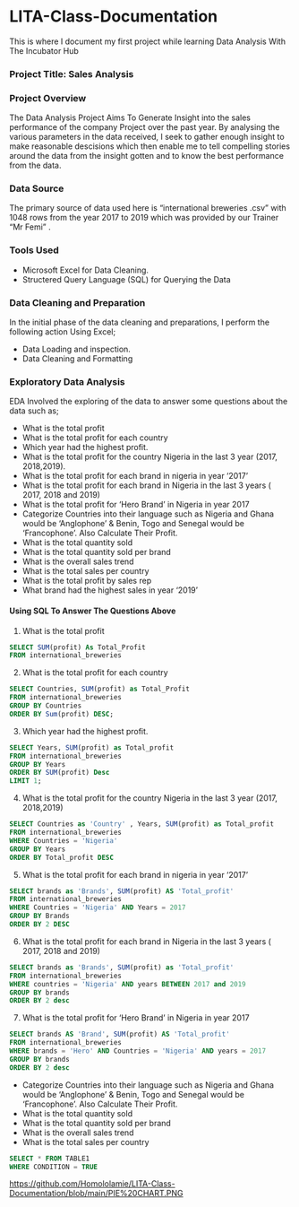 # LITA-Class-Documentation
This is where I document my first project while learning Data Analysis  With The Incubator Hub

### Project Title: Sales Analysis 

### Project Overview
The Data Analysis Project Aims To Generate Insight into the sales performance of the  company Project over the past year. 
By analysing the various parameters in the data received, I seek to gather enough insight to make reasonable descisions 
which then enable me to tell compelling stories around the data from the insight gotten and to know the best  performance from the data.

### Data Source
The primary source of data used here is “international breweries .csv” with  1048 rows from the year 2017 to 2019 which was provided by our Trainer “Mr Femi” .

### Tools Used
  - Microsoft Excel for Data Cleaning.
  - Structered Query Language (SQL) for Querying the Data

### Data Cleaning and Preparation
In the initial phase of the data cleaning and preparations, I perform the following action Using Excel;
  -	Data Loading and inspection.
  -	Data Cleaning and Formatting 

### Exploratory Data Analysis
EDA Involved the exploring of the data to answer some questions about the data such as;
-	What is the total profit
-	What is the total profit for each country
-	Which year had the highest profit.
-	What is the total profit for the country Nigeria in the last 3 year  (2017, 2018,2019).
-	What is the total profit for each brand in nigeria in year ‘2017’
-	What is the total profit for each brand in Nigeria in the last 3 years ( 2017, 2018 and 2019)
-	What is the total profit for ‘Hero Brand’ in Nigeria in year 2017
-	Categorize Countries into their language  such as Nigeria and Ghana would be ‘Anglophone’ & Benin, Togo and Senegal would be ‘Francophone’. Also Calculate Their Profit.  
-	What is the total quantity sold 
-	What is the total quantity sold per brand
-	What is the overall sales trend
-	What is the total sales per country
-	What is the total profit by sales rep
-	What brand had the highest sales in year ‘2019’


  #### Using SQL To Answer The Questions Above
  1)  What is the total profit
    
```SQL
SELECT SUM(profit) As Total_Profit
FROM international_breweries
```

  2)  What is the total profit for each country
  ``` SQL
  SELECT Countries, SUM(profit) as Total_Profit 
  FROM international_breweries
  GROUP BY Countries
  ORDER BY Sum(profit) DESC;
  ```
  3)  Which year had the highest profit.
  ``` SQL
SELECT Years, SUM(profit) as Total_profit
FROM international_breweries
GROUP BY Years
ORDER BY SUM(profit) Desc
LIMIT 1;
  ```
4)  What is the total profit for the country Nigeria in the last 3 year  (2017, 2018,2019)
   ```SQL
SELECT Countries as 'Country' , Years, SUM(profit) as Total_profit 
FROM international_breweries
WHERE Countries = 'Nigeria' 
GROUP BY Years
ORDER BY Total_profit DESC
```
5)  What is the total profit for each brand in nigeria in year ‘2017’
  ```SQL
SELECT brands as 'Brands', SUM(profit) AS 'Total_profit'
FROM international_breweries
WHERE Countries = 'Nigeria' AND Years = 2017
GROUP BY Brands
ORDER BY 2 DESC
```
6)  What is the total profit for each brand in Nigeria in the last 3 years ( 2017, 2018 and 2019)
 ```SQL
SELECT brands as 'Brands', SUM(profit) as 'Total_profit'
FROM international_breweries
WHERE countries = 'Nigeria' AND years BETWEEN 2017 and 2019
GROUP BY brands
ORDER BY 2 desc
```

7)  What is the total profit for ‘Hero Brand’ in Nigeria in year 2017
  ``` SQL
SELECT brands AS 'Brand', SUM(profit) AS 'Total_profit'
FROM international_breweries
WHERE brands = 'Hero' AND Countries = 'Nigeria' AND years = 2017
GROUP BY brands
ORDER BY 2 desc
```

-	Categorize Countries into their language  such as Nigeria and Ghana would be ‘Anglophone’ & Benin, Togo and Senegal would be ‘Francophone’. Also Calculate Their Profit.  
-	What is the total quantity sold 
-	What is the total quantity sold per brand
-	What is the overall sales trend
-	What is the total sales per country

```SQL
SELECT * FROM TABLE1
WHERE CONDITION = TRUE
```
https://github.com/Homololamie/LITA-Class-Documentation/blob/main/PIE%20CHART.PNG
